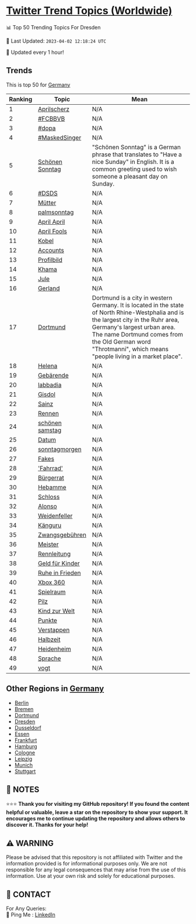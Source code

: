 [Twitter Trend Topics (Worldwide)](https://github.com/ErcinDedeoglu/Twitter-Trend-Topics)
==========


📊 Top 50 Trending Topics For Dresden

📆 Last Updated: `2023-04-02 12:18:24 UTC`

🔧 Updated every 1 hour!


## Trends

This is top 50 for [Germany](</Germany>)

| Ranking | Topic | Mean |
| ------- | ------------ | ------------ |
| 1 | [Aprilscherz](http://twitter.com/search?q=Aprilscherz) | N/A |
| 2 | [#FCBBVB](http://twitter.com/search?q=%23FCBBVB) | N/A |
| 3 | [#dopa](http://twitter.com/search?q=%23dopa) | N/A |
| 4 | [#MaskedSinger](http://twitter.com/search?q=%23MaskedSinger) | N/A |
| 5 | [Schönen Sonntag](http://twitter.com/search?q=Sch%c3%b6nen+Sonntag) | "Schönen Sonntag" is a German phrase that translates to "Have a nice Sunday" in English. It is a common greeting used to wish someone a pleasant day on Sunday. |
| 6 | [#DSDS](http://twitter.com/search?q=%23DSDS) | N/A |
| 7 | [Mütter](http://twitter.com/search?q=M%c3%bctter) | N/A |
| 8 | [palmsonntag](http://twitter.com/search?q=palmsonntag) | N/A |
| 9 | [April April](http://twitter.com/search?q=April+April) | N/A |
| 10 | [April Fools](http://twitter.com/search?q=April+Fools) | N/A |
| 11 | [Kobel](http://twitter.com/search?q=Kobel) | N/A |
| 12 | [Accounts](http://twitter.com/search?q=Accounts) | N/A |
| 13 | [Profilbild](http://twitter.com/search?q=Profilbild) | N/A |
| 14 | [Khama](http://twitter.com/search?q=Khama) | N/A |
| 15 | [Jule](http://twitter.com/search?q=Jule) | N/A |
| 16 | [Gerland](http://twitter.com/search?q=Gerland) | N/A |
| 17 | [Dortmund](http://twitter.com/search?q=Dortmund) | Dortmund is a city in western Germany. It is located in the state of North Rhine-Westphalia and is the largest city in the Ruhr area, Germany's largest urban area. The name Dortmund comes from the Old German word "Throtmanni", which means "people living in a market place". |
| 18 | [Helena](http://twitter.com/search?q=Helena) | N/A |
| 19 | [Gebärende](http://twitter.com/search?q=Geb%c3%a4rende) | N/A |
| 20 | [labbadia](http://twitter.com/search?q=labbadia) | N/A |
| 21 | [Gisdol](http://twitter.com/search?q=Gisdol) | N/A |
| 22 | [Sainz](http://twitter.com/search?q=Sainz) | N/A |
| 23 | [Rennen](http://twitter.com/search?q=Rennen) | N/A |
| 24 | [schönen samstag](http://twitter.com/search?q=sch%c3%b6nen+samstag) | N/A |
| 25 | [Datum](http://twitter.com/search?q=Datum) | N/A |
| 26 | [sonntagmorgen](http://twitter.com/search?q=sonntagmorgen) | N/A |
| 27 | [Fakes](http://twitter.com/search?q=Fakes) | N/A |
| 28 | ['Fahrrad'](http://twitter.com/search?q=%27Fahrrad%27) | N/A |
| 29 | [Bürgerrat](http://twitter.com/search?q=B%c3%bcrgerrat) | N/A |
| 30 | [Hebamme](http://twitter.com/search?q=Hebamme) | N/A |
| 31 | [Schloss](http://twitter.com/search?q=Schloss) | N/A |
| 32 | [Alonso](http://twitter.com/search?q=Alonso) | N/A |
| 33 | [Weidenfeller](http://twitter.com/search?q=Weidenfeller) | N/A |
| 34 | [Känguru](http://twitter.com/search?q=K%c3%a4nguru) | N/A |
| 35 | [Zwangsgebühren](http://twitter.com/search?q=Zwangsgeb%c3%bchren) | N/A |
| 36 | [Meister](http://twitter.com/search?q=Meister) | N/A |
| 37 | [Rennleitung](http://twitter.com/search?q=Rennleitung) | N/A |
| 38 | [Geld für Kinder](http://twitter.com/search?q=Geld+f%c3%bcr+Kinder) | N/A |
| 39 | [Ruhe in Frieden](http://twitter.com/search?q=Ruhe+in+Frieden) | N/A |
| 40 | [Xbox 360](http://twitter.com/search?q=Xbox+360) | N/A |
| 41 | [Spielraum](http://twitter.com/search?q=Spielraum) | N/A |
| 42 | [Pilz](http://twitter.com/search?q=Pilz) | N/A |
| 43 | [Kind zur Welt](http://twitter.com/search?q=Kind+zur+Welt) | N/A |
| 44 | [Punkte](http://twitter.com/search?q=Punkte) | N/A |
| 45 | [Verstappen](http://twitter.com/search?q=Verstappen) | N/A |
| 46 | [Halbzeit](http://twitter.com/search?q=Halbzeit) | N/A |
| 47 | [Heidenheim](http://twitter.com/search?q=Heidenheim) | N/A |
| 48 | [Sprache](http://twitter.com/search?q=Sprache) | N/A |
| 49 | [vogt](http://twitter.com/search?q=vogt) | N/A |



## Other Regions in [Germany](</Germany>)

* [Berlin](</Germany/Berlin.md>)
* [Bremen](</Germany/Bremen.md>)
* [Dortmund](</Germany/Dortmund.md>)
* [Dresden](</Germany/Dresden.md>)
* [Dusseldorf](</Germany/Dusseldorf.md>)
* [Essen](</Germany/Essen.md>)
* [Frankfurt](</Germany/Frankfurt.md>)
* [Hamburg](</Germany/Hamburg.md>)
* [Cologne](</Germany/Cologne.md>)
* [Leipzig](</Germany/Leipzig.md>)
* [Munich](</Germany/Munich.md>)
* [Stuttgart](</Germany/Stuttgart.md>)



## 📝 NOTES

⭐⭐⭐ **Thank you for visiting my GitHub repository! If you found the content helpful or valuable, leave a star on the repository to show your support. It encourages me to continue updating the repository and allows others to discover it. Thanks for your help!**


## ⚠️ WARNING

Please be advised that this repository is not affiliated with Twitter and the information provided is for informational purposes only. We are not responsible for any legal consequences that may arise from the use of this information. Use at your own risk and solely for educational purposes.


## 📨 CONTACT

 For Any Queries:  
            🏓 Ping Me : [LinkedIn](https://www.linkedin.com/in/ercindedeoglu/)
